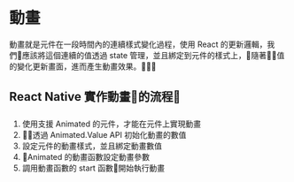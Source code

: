 # 動畫

動畫就是元件在一段時間內的連續樣式變化過程，使用 React 的更新邏輯，我們應該將這個連續的值透過 state 管理，並且綁定到元件的樣式上，隨著值的變化更新畫面，進而產生動畫效果。

## React Native 實作動畫的流程

1. 使用支援 Animated 的元件，才能在元件上實現動畫
2. 透過 Animated.Value API 初始化動畫的數值
3. 設定元件的動畫樣式，並且綁定動畫數值
4. Animated 的動畫函數設定動畫參數
5. 調用動畫函數的 start 函數開始執行動畫
